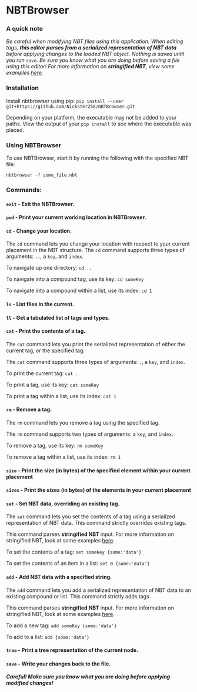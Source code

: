 # NBTBrowser
### A quick note
_Be careful when modifying NBT files using this application. When editing tags, **this editor parses from a serialized representation of NBT data** before applying changes to the loaded NBT object. Nothing is saved until you run `save`. Be sure you know what you are doing before saving a file using this editor! For more information on **stringified NBT**, view some examples [here](https://minecraft.gamepedia.com/Tutorials/Command_NBT_tags)._

### Installation
Install nbtbrowser using pip: `pip install --user git+https://github.com/Nickster258/NBTBrowser.git`

Depending on your platform, the executable may not be added to your paths. View the output of your `pip install` to see where the executable was placed.

### Using NBTBrowser
To use NBTBrowser, start it by running the following with the specified NBT file:

`nbtbrowser -f some_file.nbt`
### Commands:
#### `exit` - Exit the NBTBrowser.
#### `pwd` - Print your current working location in NBTBrowser.
#### `cd` - Change your location.
The `cd` command lets you change your location with respect to your current placement in the NBT structure.
The `cd` command supports three types of arguments: `..`, a `key`, and `index`.

To navigate up one directory: `cd ..`

To navigate into a compound tag, use its key: `cd someKey`

To navigate into a compound within a list, use its index: `cd 1`
#### `ls` - List files in the current. 
#### `ll` - Get a tabulated list of tags and types.
#### `cat` - Print the contents of a tag.
The `cat` command lets you print the serialized representation of either the current tag, or the specified tag.

The `cat` command supports three types of arguments: `.`, a `key`, and `index`.

To print the current tag: `cat .`

To print a tag, use its key: `cat someKey`

To print a tag within a list, use its index: `cat 1` 
#### `rm` - Remove a tag.
The `rm` command lets you remove a tag using the specified tag.

The `rm` command supports two types of arguments: a `key`, and `index`.

To remove a tag, use its key: `rm someKey`

To remove a tag within a list, use its index: `rm 1`
#### `size` - Print the size (in bytes) of the specified element within your current placement
#### `sizes` - Print the sizes (in bytes) of the elements in your current placement
#### `set` - Set NBT data, overriding an existing tag.
The `set` command lets you set the contents of a tag using a serialized representation of NBT data. This command strictly overrides existing tags.

This command parses **stringified NBT** input. For more information on stringified NBT, look at some examples [here](https://minecraft.gamepedia.com/Tutorials/Command_NBT_tags). 

To set the contents of a tag: `set someKey {some:'data'}`

To set the contents of an item in a list: `set 0 {some:'data'}`
#### `add` - Add NBT data with a specified string.
The `add` command lets you add a serialized representation of NBT data to an existing compound or list. This command strictly adds tags.

This command parses **stringified NBT** input. For more information on stringified NBT, look at some examples [here](https://minecraft.gamepedia.com/Tutorials/Command_NBT_tags). 

To add a new tag: `add someKey {some:'data'}`

To add to a list: `add {some:'data'}`
#### `tree` - Print a tree representation of the current node.
#### `save` - Write your changes back to the file.
_**Careful! Make sure you know what you are doing before applying modified changes!**_
